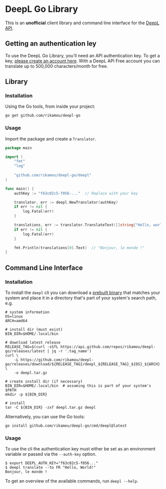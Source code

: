 # DeepL Go Library

This is an **unofficial** client library and command line interface for the
[DeepL API][api-docs].

## Getting an authentication ley

To use the DeepL Go Library, you'll need an API authentication key. To get a
key, [please create an account here][create-account]. With a DeepL API Free
account you can translate up to 500,000 characters/month for free.

## Library

### Installation

Using the Go tools, from inside your project:

```shell
go get github.com/rikamou/deepl-go
```

### Usage

Import the package and create a `Translator`.

```go
package main

import (
    "fmt"
    "log"
    
    "github.com/rikamou/deepl-go/deepl"
)

func main() {
    authKey := "f63c02c5-f056-..."  // Replace with your key

    translator, err := deepl.NewTranslator(authKey)
    if err != nil {
        log.Fatal(err)
    }

    translations, err := translator.TranslateText([]string{"Hello, world!"}, "FR")
    if err != nil {
        log.Fatal(err)
    }

    fmt.Println(translations[0].Text)  // "Bonjour, le monde !"
}
```

## Command Line Interface

### Installation
 
To install the `deepl` cli you can download a [prebuilt binary][releases] that
matches your system and place it in a directory that's part of your system's
search path, e.g.

```shell
# system information
OS=linux
ARCH=amd64

# install dir (must exist)
BIN_DIR=$HOME/.local/bin

# download latest release
RELEASE_TAG=$(curl -sSfL https://api.github.com/repos/rikamou/deepl-go/releases/latest | jq -r '.tag_name')
curl \
    -L https://github.com/rikamou/deepl-go/releases/download/${RELEASE_TAG}/deepl_${RELEASE_TAG}_${OS}_${ARCH}.tar.gz \
    -o deepl.tar.gz

# create install dir (if necessary)
BIN_DIR=$HOME/.local/bin  # assuming this is part of your system's $PATH
mkdir -p ${BIN_DIR}

# install
tar -C ${BIN_DIR} -zxf deepl.tar.gz deepl
```

Alternatively, you can use the Go tools:

```shell
go install github.com/rikamou/deepl-go/cmd/deepl@latest
```

### Usage

To use the cli the authentication key must either be set as an environment
variable or passed via the `--auth-key` option.

```shell
$ export DEEPL_AUTH_KEY="f63c02c5-f056..."
$ deepl translate --to FR "Hello, World!"
Bonjour, le monde !
```

To get an overview of the available commands, run `deepl --help`.

<!-- Links -->
[releases]: https://github.com/rikamou/deepl-go/releases/latest
[api-docs]: https://www.deepl.com/docs-api
[create-account]: https://www.deepl.com/pro#developer
